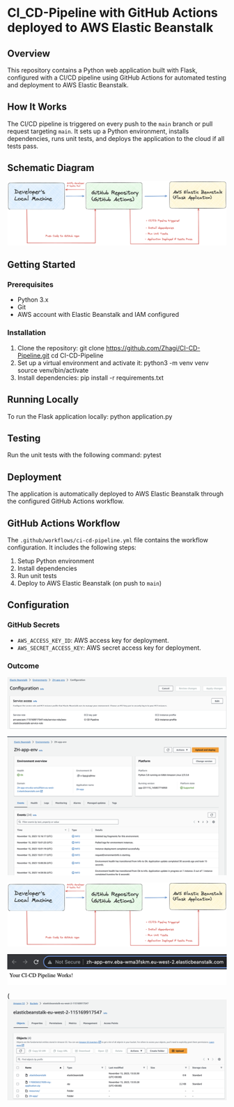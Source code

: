 # CI_CD-Pipeline with GitHub Actions deployed to AWS Elastic Beanstalk

## Overview

This repository contains a Python web application built with Flask, configured with a CI/CD pipeline using GitHub Actions for automated testing and deployment to AWS Elastic Beanstalk.

## How It Works

The CI/CD pipeline is triggered on every push to the `main` branch or pull request targeting `main`. It sets up a Python environment, installs dependencies, runs unit tests, and deploys the application to the cloud if all tests pass.

## Schematic Diagram

![Schematic Diagram](https://github.com/Zhagi/CI_CD-Pipeline/blob/main/Images/CI:CD%20Pipeline%20Diagram.png?raw=true)

## Getting Started

### Prerequisites

- Python 3.x
- Git
- AWS account with Elastic Beanstalk and IAM configured

### Installation

1. Clone the repository:
git clone https://github.com/Zhagi/CI-CD-Pipeline.git
cd CI-CD-Pipeline
2. Set up a virtual environment and activate it:
python3 -m venv venv
source venv/bin/activate
3. Install dependencies:
pip install -r requirements.txt

## Running Locally
To run the Flask application locally:
python application.py

## Testing

Run the unit tests with the following command:
pytest


## Deployment

The application is automatically deployed to AWS Elastic Beanstalk through the configured GitHub Actions workflow.

## GitHub Actions Workflow

The `.github/workflows/ci-cd-pipeline.yml` file contains the workflow configuration. It includes the following steps:

1. Setup Python environment
2. Install dependencies
3. Run unit tests
4. Deploy to AWS Elastic Beanstalk (on push to `main`)

## Configuration

### GitHub Secrets

- `AWS_ACCESS_KEY_ID`: AWS access key for deployment.
- `AWS_SECRET_ACCESS_KEY`: AWS secret access key for deployment.

### Outcome

![IAM Config](https://github.com/Zhagi/CI_CD-Pipeline/blob/main/Images/IAM%20config.png?raw=true)

![Elasticbeanstalk Environment](https://github.com/Zhagi/CI_CD-Pipeline/blob/main/Images/Elastic%20Beanstalk%20Environment.png?raw=true)

![EC2 instance creation](https://github.com/Zhagi/CI_CD-Pipeline/blob/main/Images/CI:CD%20Pipeline%20Diagram.png?raw=true)

![Elastic Beanstalk environment URL](https://github.com/Zhagi/CI_CD-Pipeline/blob/main/Images/Elastic%20Beanstalk%20environment%20URL.png?raw=true)

(![S3 created by EB](https://github.com/Zhagi/CI_CD-Pipeline/blob/main/Images/S3%20bucket%20created.png?raw=true)
